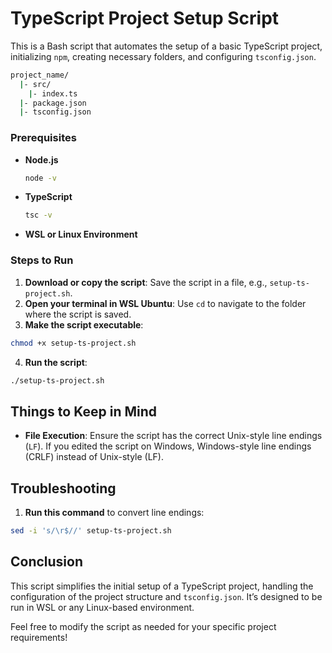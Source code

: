 # TypeScript Project Setup Script

This is a Bash script that automates the setup of a basic TypeScript project, initializing `npm`, creating necessary folders, and configuring `tsconfig.json`.

```bash
project_name/
  |- src/
    |- index.ts
  |- package.json
  |- tsconfig.json
```

### Prerequisites

- **Node.js**
  ```bash
  node -v
  ```
- **TypeScript**
  ```bash
  tsc -v
  ```
- **WSL or Linux Environment**

### Steps to Run

1. **Download or copy the script**: Save the script in a file, e.g., `setup-ts-project.sh`.
2. **Open your terminal in WSL Ubuntu**: Use `cd` to navigate to the folder where the script is saved.
3. **Make the script executable**:
```bash
chmod +x setup-ts-project.sh
```
4. **Run the script**:
```bash
./setup-ts-project.sh
```

## Things to Keep in Mind

- **File Execution**: Ensure the script has the correct Unix-style line endings (`LF`). If you edited the script on Windows, Windows-style line endings (CRLF) instead of Unix-style (LF).

## Troubleshooting
1. **Run this command** to convert line endings:

```bash
sed -i 's/\r$//' setup-ts-project.sh
```

## Conclusion

This script simplifies the initial setup of a TypeScript project, handling the configuration of the project structure and `tsconfig.json`. It’s designed to be run in WSL or any Linux-based environment.

Feel free to modify the script as needed for your specific project requirements!